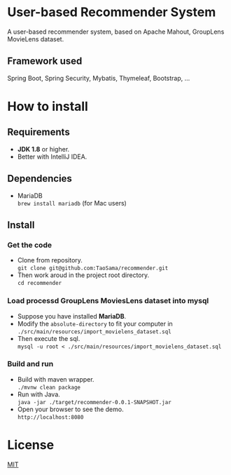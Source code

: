 # User-based Recommender System
A user-based recommender system, based on Apache Mahout, GroupLens MovieLens dataset.

## Framework used

Spring Boot, Spring Security, Mybatis, Thymeleaf, Bootstrap, ...

# How to install

## Requirements

* **JDK 1.8** or higher.
* Better with IntelliJ IDEA.

## Dependencies

* MariaDB  
  `brew install mariadb` (for Mac users)

## Install

### Get the code

* Clone from repository.  
  `git clone git@github.com:TaoSama/recommender.git`
* Then work aroud in the project root directory.  
  `cd recommender`

### Load processd GroupLens MoviesLens dataset into mysql

* Suppose you have installed **MariaDB**.
* Modify the `absolute-directory` to fit your computer in `./src/main/resources/import_movielens_dataset.sql`
* Then execute the sql.   
  `mysql -u root < ./src/main/resources/import_movielens_dataset.sql`

### Build and run

* Build with maven wrapper.  
  `./mvnw clean package`
* Run with Java.  
  `java -jar ./target/recommender-0.0.1-SNAPSHOT.jar`
* Open your browser to see the demo.  
  `http://localhost:8080`

# License

[MIT](./LICENSE)

